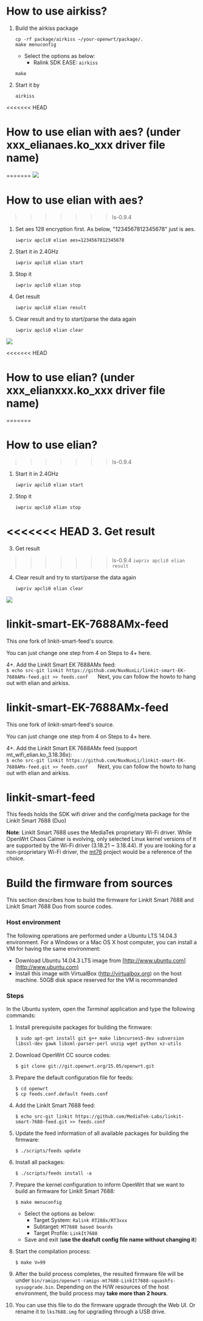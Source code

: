# How to use airkiss?
1. Build the airkiss package
    ```
    cp -rf package/airkiss ~/your-openwrt/package/.
    make menuconfig
    ```
    * Select the options as below:
        * Ralink SDK EASE: `airkiss`
    
    ```
    make
    ```
    
2. Start it by
    ```
    airkiss
    ```
<<<<<<< HEAD
    
# How to use elian with aes? (under xxx_elianaes.ko_xxx driver file name)
=======
![](img/RESULT_AIRKISS.png)


# How to use elian with aes?
>>>>>>> ls-0.9.4
1. Set aes 128 encryption first. As below, "1234567812345678" just is aes.
    ```
    iwpriv apcli0 elian aes=1234567812345678 
    ```

2. Start it in 2.4GHz
    ```
    iwpriv apcli0 elian start
    ```
3. Stop it
    ```
    iwpriv apcli0 elian stop
    ```

4. Get result 
    ```
    iwpriv apcli0 elian result
    ```

5. Clear result and try to start/parse the data again
    ```
    iwpriv apcli0 elian clear
    ```
    
![](img/RESULT_ELIAN_AES.png)

<<<<<<< HEAD
# How to use elian? (under xxx_elianxxx.ko_xxx driver file name) 
=======
# How to use elian? 
>>>>>>> ls-0.9.4
1. Start it in 2.4GHz
    ```
    iwpriv apcli0 elian start
    ```

2. Stop it
    ```
    iwpriv apcli0 elian stop
    ```

<<<<<<< HEAD
3. Get result 
=======
3. Get result
>>>>>>> ls-0.9.4
    ```
    iwpriv apcli0 elian result
    ```

4. Clear result and try to start/parse the data again
    ```
    iwpriv apcli0 elian clear
    ```
![](img/RESULT_ELIAN.png)

# linkit-smart-EK-7688AMx-feed
This one fork of linkit-smart-feed's source.

You can just change one step from 4 on Steps to 4+ here.
 
4+. Add the LinkIt Smart EK 7688AMx feed:   
    ```
    $ echo src-git linkit https://github.com/NuxNuxLi/linkit-smart-EK-7688AMx-feed.git >> feeds.conf   
    ```
Next, you can follow the howto to hang out with elian and airkiss. 

# linkit-smart-EK-7688AMx-feed
This one fork of linkit-smart-feed's source.

You can just change one step from 4 on Steps to 4+ here.
 
4+. Add the LinkIt Smart EK 7688AMx feed (support mt_wifi_elian.ko_3.18.36x):   
    ```
    $ echo src-git linkit https://github.com/NuxNuxLi/linkit-smart-EK-7688AMx-feed.git >> feeds.conf   
    ```
Next, you can follow the howto to hang out with elian and airkiss. 
# linkit-smart-feed
This feeds holds the SDK wifi driver and the config/meta package for the LinkIt Smart 7688 (Duo)

**Note**: LinkIt Smart 7688 uses the MediaTek proprietary Wi-Fi driver. While OpenWrt Chaos Calmer is evolving, only selected Linux kernel versions of it are supported by the Wi-Fi driver (3.18.21 ~ 3.18.44). If you are looking for a non-proprietary Wi-Fi driver, the [mt76](https://github.com/openwrt/mt76) project would be a reference of the choice.

# Build the firmware from sources

This section describes how to build the firmware for LinkIt Smart 7688 and LinkIt Smart 7688 Duo from source codes.


### Host environment
The following operations are performed under a Ubuntu LTS 14.04.3 environment. For a Windows or a Mac OS X host computer, you can install a VM for having the same environment:
* Download Ubuntu 14.04.3 LTS image from [http://www.ubuntu.com](http://www.ubuntu.com)
* Install this image with VirtualBox (http://virtualbox.org) on the host machine. 50GB disk space reserved for the VM is recommanded


### Steps
In the Ubuntu system, open the *Terminal* application and type the following commands:

1. Install prerequisite packages for building the firmware:
    ```
    $ sudo apt-get install git g++ make libncurses5-dev subversion libssl-dev gawk libxml-parser-perl unzip wget python xz-utils
    ```

2. Download OpenWrt CC source codes:
    ```
    $ git clone git://git.openwrt.org/15.05/openwrt.git
    ```
    
3. Prepare the default configuration file for feeds:
    ```
    $ cd openwrt
    $ cp feeds.conf.default feeds.conf
    ```
    
4. Add the LinkIt Smart 7688 feed:
    
    ```
    $ echo src-git linkit https://github.com/MediaTek-Labs/linkit-smart-7688-feed.git >> feeds.conf
    ```
5. Update the feed information of all available packages for building the firmware:
    
    ```
    $ ./scripts/feeds update
    ```
6. Install all packages:
    
    ```
    $ ./scripts/feeds install -a
    ```
7. Prepare the kernel configuration to inform OpenWrt that we want to build an firmware for LinkIt Smart 7688:
    
    ```
    $ make menuconfig
    ```
    * Select the options as below:
        * Target System: `Ralink RT288x/RT3xxx`
        * Subtarget: `MT7688 based boards`
        * Target Profile: `LinkIt7688`
    * Save and exit (**use the deafult config file name without changing it**)
8. Start the compilation process:
    
    ```
    $ make V=99
    ```
9. After the build process completes, the resulted firmware file will be under `bin/ramips/openwrt-ramips-mt7688-LinkIt7688-squashfs-sysupgrade.bin`. Depending on the H/W resources of the host environment, the build process may **take more than 2 hours**.

10. You can use this file to do the firmware upgrade through the Web UI. Or rename it to `lks7688.img` for upgrading through a USB drive.

